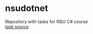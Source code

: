 # nsudotnet
Repository with tasks for NSU C# course<br />
[task source](https://nsudotnetcore.github.io/)
